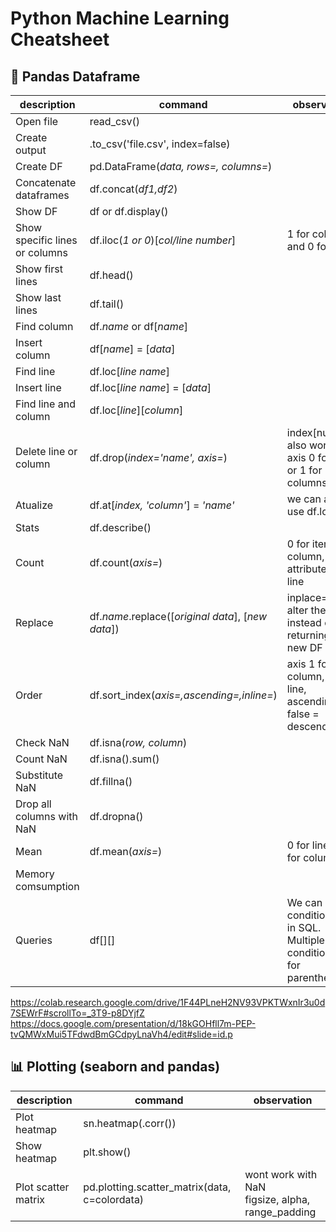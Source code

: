 # Python Machine Learning Cheatsheet

## 🐼 Pandas Dataframe
|description|command|observation
--|--|--|
|Open file|read_csv()|
|Create output|.to_csv('file.csv', index=false)|
|Create DF|pd.DataFrame(*data, rows=, columns=*)|
|Concatenate dataframes|df.concat(*df1,df2*)|
|Show DF|df or df.display()|
|Show specific lines or columns|df.iloc(*1 or 0*)[*col/line number*]|1 for columns and 0 for lines|
|Show first lines|df.head()|
|Show last lines|df.tail()|
|Find column|df.*name* or df[*name*]|
|Insert column|df[*name*] = [*data*]|
|Find line|df.loc[*line name*]|
|Insert line|df.loc[*line name*] = [*data*]|
|Find line and column|df.loc[*line*][*column*]|
|Delete line or column|df.drop(*index='name', axis=*)|index[number] also works<br>axis 0 for lines or 1 for columns|
|Atualize|df.at[*index, 'column'*] = *'name'*|we can also use df.loc|
|Stats|df.describe()|
|Count|df.count(*axis=*)|0 for item per column, 1 for attributes per line|
|Replace|df.*name*.replace([*original data*], [*new data*])|inplace=True alter the DF instead of returning a new DF|
|Order|df.sort_index(*axis=,ascending=,inline=*)|axis 1 for column, 0 for line,<br>ascending false = descending|
|Check NaN|df.isna(*row, column*)|
|Count NaN|df.isna().sum()|
|Substitute NaN| df.fillna()|
|Drop all columns with NaN| df.dropna()|
|Mean|df.mean(*axis=*)|0 for lines, 1 for column|
|Memory comsumption||
|Queries|df[][]|We can apply conditions like in SQL. Multiple conditions ask for parenthesis.|

https://colab.research.google.com/drive/1F44PLneH2NV93VPKTWxnIr3u0d7SEWrF#scrollTo=_3T9-p8DYjfZ<br>
https://docs.google.com/presentation/d/18kGOHfll7m-PEP-tvQMWxMui5TFdwdBmGCdpyLnaVh4/edit#slide=id.p

## 📊 Plotting (seaborn and pandas)
|description|command|observation
--|--|--|
|Plot heatmap|sn.heatmap(.corr())|
|Show heatmap| plt.show()|
|Plot scatter matrix|pd.plotting.scatter_matrix(data, c=colordata)| wont work with NaN <br> figsize, alpha, range_padding|
